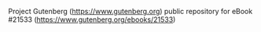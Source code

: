 Project Gutenberg (https://www.gutenberg.org) public repository for eBook #21533 (https://www.gutenberg.org/ebooks/21533)
